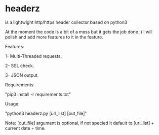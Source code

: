 # headerz
is a lightwight http/https header collector based on python3

At the moment the code is a bit of a mess but it gets the job done :) 
I will polish and add more features to it in the feature.

Features:

1- Multi-Threaded requests.

2- SSL check.

3- JSON output.


Requirements:

"pip3 install -r requirements.txt"

Usage:

"python3 headerz.py [url_list] [out_file]"

Note: [out_file] argument is optional, if not specied it default to [url_list] + current date + time.
